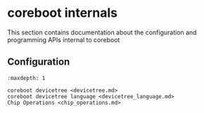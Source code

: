 # coreboot internals

This section contains documentation about the configuration and
programming APIs internal to coreboot

## Configuration

```{toctree}
:maxdepth: 1

coreboot devicetree <devicetree.md>
coreboot devicetree language <devicetree_language.md>
Chip Operations <chip_operations.md>
```
